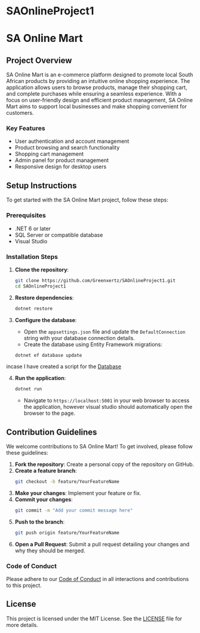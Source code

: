 # SAOnlineProject1
# SA Online Mart

## Project Overview

SA Online Mart is an e-commerce platform designed to promote local South African products by providing an intuitive online shopping experience. The application allows users to browse products, manage their shopping cart, and complete purchases while ensuring a seamless experience. With a focus on user-friendly design and efficient product management, SA Online Mart aims to support local businesses and make shopping convenient for customers.

### Key Features
- User authentication and account management
- Product browsing and search functionality
- Shopping cart management
- Admin panel for product management
- Responsive design for desktop users

## Setup Instructions

To get started with the SA Online Mart project, follow these steps:

### Prerequisites
- .NET 6 or later
- SQL Server or compatible database
- Visual Studio

### Installation Steps

1. **Clone the repository**:
   ```bash
   git clone https://github.com/Greenxertz/SAOnlineProject1.git
   cd SAOnlineProject1
   ```



2. **Restore dependencies**:
   ```bash
   dotnet restore
   ```

3. **Configure the database**:
   - Open the `appsettings.json` file and update the `DefaultConnection` string with your database connection details.
   - Create the database using Entity Framework migrations:
   ```bash
   dotnet ef database update
   ```
incase I have created a script for the [Database](Database_Script)

4. **Run the application**:
   ```bash
   dotnet run
   ```
   - Navigate to `https://localhost:5001` in your web browser to access the application, however visual studio should automatically open the browser to the page.

## Contribution Guidelines

We welcome contributions to SA Online Mart! To get involved, please follow these guidelines:

1. **Fork the repository**: Create a personal copy of the repository on GitHub.
2. **Create a feature branch**: 
   ```bash
   git checkout -b feature/YourFeatureName
   ```
3. **Make your changes**: Implement your feature or fix.
4. **Commit your changes**:
   ```bash
   git commit -m "Add your commit message here"
   ```
5. **Push to the branch**:
   ```bash
   git push origin feature/YourFeatureName
   ```
6. **Open a Pull Request**: Submit a pull request detailing your changes and why they should be merged.

### Code of Conduct

Please adhere to our [Code of Conduct](CODE_OF_CONDUCT) in all interactions and contributions to this project.

## License

This project is licensed under the MIT License. See the [LICENSE](LICENSE) file for more details.
